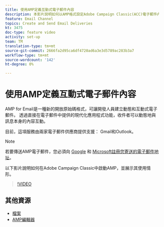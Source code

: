 ```yaml
---
title: 使用AMP定義互動式電子郵件內容
description: 本影片說明如何以AMP格式設定Adobe Campaign Classic(ACC)電子郵件內容。
feature: Email Channel
topics: Create and Send Email Deliveries
kt: 3475
doc-type: feature video
activity: set-up
team: TM
translation-type: tm+mt
source-git-commit: 2666fa2d95ca6df4720ad6a3e3d5789ac283b3a7
workflow-type: tm+mt
source-wordcount: '142'
ht-degree: 0%

---
```



# 使用AMP定義互動式電子郵件內容

AMP for Email是一種新的開放原始碼格式，可讓開發人員建立動態和互動式電子郵件。 透過直接在電子郵件中提供的現代化應用程式功能，收件者可以動態地與訊息本身的內容互動。

目前，這項服務由兩家電子郵件供應商提供支援： Gmail和Outlook。

>[!NOTE]
>
> 若要傳送AMP電子郵件，您必須向 [Google](https://developers.google.com/gmail/ampemail/register) 和 [Microsoft註冊您寄送的電子郵件地址](https://docs.microsoft.com/en-us/outlook/amphtml/register-outlook)。

以下影片說明如何在Adobe Campaign Classic中啟動AMP，並展示其使用情形。

>[!VIDEO](https://video.tv.adobe.com/v/29940?quality=12&learn=on)

## 其他資源

* [檔案](https://docs.adobe.com/content/help/en/campaign-classic/using/sending-messages/sending-emails/defining-the-email-content.html)
* [AMP編輯器](https://playground.amp.dev/)
